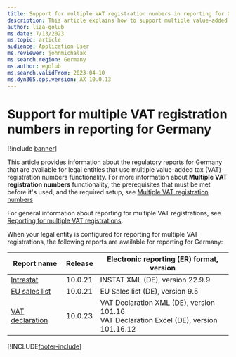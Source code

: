 ```yaml
---
title: Support for multiple VAT registration numbers in reporting for Germany
description: This article explains how to support multiple value-added tax (VAT) registration numbers in reporting for Germany.
author: liza-golub
ms.date: 7/13/2023
ms.topic: article
audience: Application User
ms.reviewer: johnmichalak
ms.search.region: Germany
ms.author: egolub
ms.search.validFrom: 2023-04-10
ms.dyn365.ops.version: AX 10.0.13
---
```


# Support for multiple VAT registration numbers in reporting for Germany

[!include [banner](../../includes/banner.md)]

This article provides information about the regulatory reports for Germany that are available for legal entities that use multiple value-added tax (VAT) registration numbers functionality. For more information about **Multiple VAT registration numbers** functionality, the prerequisites that must be met before it's used, and the required setup, see [Multiple VAT registration numbers](../global/emea-multiple-vat-registration-numbers.md)

For general information about reporting for multiple VAT registrations, see [Reporting for multiple VAT registrations](../global/emea-reporting-for-multiple-vat-registrations.md).

When your legal entity is configured for reporting for multiple VAT registrations, the following reports are available for reporting for Germany:

| Report name     | Release | Electronic reporting (ER) format, version                |
|-----------------|---------|-----------------------------------|
| [Intrastat](emea-deu-intrastat.md)       | 10.0.21 | INSTAT XML (DE), version 22.9.9 |
| [EU sales list](emea-deu-eu-sales-list.md)   | 10.0.21 | EU Sales list (DE), version 9.5  |
| [VAT declaration](emea-deu-vat-declaration-germany.md) | 10.0.23 | VAT Declaration XML (DE), version 101.16<br>VAT Declaration Excel (DE), version 101.16.12 |



[!INCLUDE[footer-include](../../../includes/footer-banner.md)]

